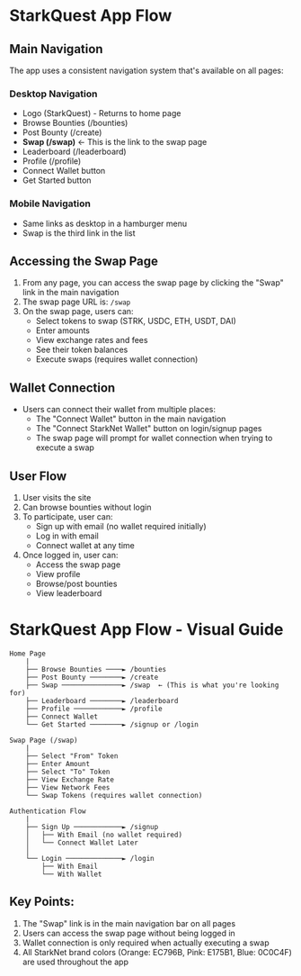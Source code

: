 # StarkQuest App Flow

## Main Navigation
The app uses a consistent navigation system that's available on all pages:

### Desktop Navigation
- Logo (StarkQuest) - Returns to home page
- Browse Bounties (/bounties)
- Post Bounty (/create)
- **Swap (/swap)** ← This is the link to the swap page
- Leaderboard (/leaderboard)
- Profile (/profile)
- Connect Wallet button
- Get Started button

### Mobile Navigation
- Same links as desktop in a hamburger menu
- Swap is the third link in the list

## Accessing the Swap Page
1. From any page, you can access the swap page by clicking the "Swap" link in the main navigation
2. The swap page URL is: `/swap`
3. On the swap page, users can:
   - Select tokens to swap (STRK, USDC, ETH, USDT, DAI)
   - Enter amounts
   - View exchange rates and fees
   - See their token balances
   - Execute swaps (requires wallet connection)

## Wallet Connection
- Users can connect their wallet from multiple places:
  - The "Connect Wallet" button in the main navigation
  - The "Connect StarkNet Wallet" button on login/signup pages
  - The swap page will prompt for wallet connection when trying to execute a swap

## User Flow
1. User visits the site
2. Can browse bounties without login
3. To participate, user can:
   - Sign up with email (no wallet required initially)
   - Log in with email
   - Connect wallet at any time
4. Once logged in, user can:
   - Access the swap page
   - View profile
   - Browse/post bounties
   - View leaderboard
# StarkQuest App Flow - Visual Guide

```
Home Page
    |
    ├── Browse Bounties ────► /bounties
    ├── Post Bounty ────────► /create
    ├── Swap ───────────────► /swap  ← (This is what you're looking for)
    ├── Leaderboard ────────► /leaderboard
    ├── Profile ────────────► /profile
    ├── Connect Wallet
    └── Get Started ────────► /signup or /login

Swap Page (/swap)
    |
    ├── Select "From" Token
    ├── Enter Amount
    ├── Select "To" Token
    ├── View Exchange Rate
    ├── View Network Fees
    └── Swap Tokens (requires wallet connection)

Authentication Flow
    |
    ├── Sign Up ────────────► /signup
    │   ├── With Email (no wallet required)
    │   └── Connect Wallet Later
    │
    └── Login ──────────────► /login
        ├── With Email
        └── With Wallet
```

## Key Points:
1. The "Swap" link is in the main navigation bar on all pages
2. Users can access the swap page without being logged in
3. Wallet connection is only required when actually executing a swap
4. All StarkNet brand colors (Orange: EC796B, Pink: E175B1, Blue: 0C0C4F) are used throughout the app